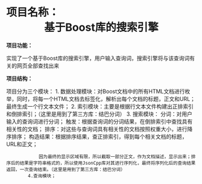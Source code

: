 <h1>项目名称： <center>基于Boost库的搜索引擎</center></h1>
<p>
<b>项目功能：</b>
       <p>实现了一个基于Boost库的搜索引擎，用户输入查询词，搜索引擎将与该查询词有关的网页全部查找出来

<b>项目结构：</b>
        <p>项目分为三个模块：
            1. 数据处理模块：对Boost文档中的所有HTML文档进行枚举，同时，将每一个HTML文档去标签化，解析出每个文档的标题，正文和URL；最终生成一个行文本文件；
            2. 索引模块：主要是根据行文本文件构建出正排索引和倒排索引；（这里是用到了第三方库：结巴分词）
            3. 搜索模块：
                        分词：对用户输入的查询词进行分词；
                        触发：根据查询词的分词结果，在倒排索引中查找具有相关性的文档；
                        排序：对这些与查询词具有相关性的文档按照权重大小，进行降序排序；
                        构造结果：根据排序结果，查正排索引，得到每个相关文档的标题，URL和正文；
        
                因为最终的显示区域有限，所以截取一部分正文，作为文档描述，显示出来；排序后的结果是字符串格式的，所以使用JsonCpp库对其进行序列化，最终将序列化后的查询结果返回，一次查询结束。（这里是用到了第三方库：结巴分词）
            4.查询模块；

